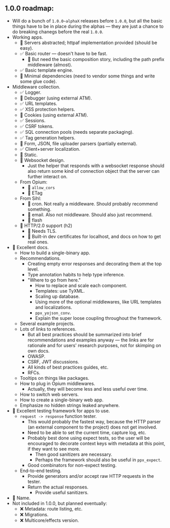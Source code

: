 ## 1.0.0 roadmap:

- Will do a bunch of `1.0.0~alphaX` releases before `1.0.0`, but all the basic things have to be in place during the alphas &mdash; they are just a chance to do breaking chanegs before the real `1.0.0`.
- Working apps.
  - 🔲 Servers abstracted; httpaf implementation provided (should be easy).
  - ✅ Basic router &mdash; doesn't have to be fast.
    - 🔲 But need the basic composition story, including the path prefix middleware (almost).
  - ✅ Basic template engine.
  - 🔲 Minimal dependencies (need to vendor some things and write some glue code).
- Middleware collection.
  - ✅ Logger.
  - 🔲 Debugger (using external ATM).
  - ✅ URL templates.
  - ✅ XSS protection helpers.
  - 🔲 Cookies (using external ATM).
  - ✅ Sessions.
  - ✅ CSRF tokens.
  - ✅ SQL connection pools (needs separate packaging).
  - ✅ Tag generation helpers.
  - 🔲 Form, JSON, file uploader parsers (partially external).
  - ✅ Client+server localization.
  - 🔲 Static.
  - 🔲 Websocket design.
    - Just the helper that responds with a websocket response should also return some kind of connection object that the server can further interact on.
  - From Opium:
    - 🔲 `allow_cors`
    - 🔲 ETag
  - From Sihl:
    - 🔲 cron. Not really a middleware. Should probably recommend something.
    - 🔲 email. Also not middleware. Should also just recommend.
    - 🔲 flash
  - 🔲 HTTP/2.0 support (h2)
    - 🔲 Needs TLS.
    - 🔲 Built-in dev certificates for localhost, and docs on how to get real ones.
- 🛑 Excellent docs.
  - How to build a single-binary app.
  - Recommendations.
    - Creating empty error responses and decorating them at the top level.
    - Type annotation habits to help type inference.
    - "Where to go from here."
      - How to replace and scale each component.
      - Templates: use TyXML.
      - Scaling up database.
      - Using more of the optional middlewares, like URL templates and localizations.
      - `ppx_yojson_conv`.
      - Explain the super loose coupling throughout the framework.
  - Several example projects.
  - Lots of links to references.
    - But all best practices should be summarized into brief recommendations and examples anyway &mdash; the links are for rationale and for users' research purposes, not for skimping on own docs.
    - OWASP.
    - CSRF, JWT discussions.
    - All kinds of best practices guides, etc.
    - RFCs.
  - Tooltips on things like packages.
  - How to plug in Opium middlewares.
    - Actually, they will become less and less useful over time.
  - How to switch web servers.
  - How to create a single-binary web app.
  - Emphasize no hidden strings leaked anywhere.
- 🛑 Excellent testing framework for apps to use.
  - `request -> response` function tester.
    - This would probably the fastest way, because the HTTP parser (an external component to the project) does not get involved.
    - Need to be able to set the current time, capture log, etc.
    - Probably best done using expect tests, so the user will be encouraged to decorate context keys with metadata at this point, if they want to see more.
      - Then good sanitizers are necessary.
      - Perhaps the framework should also be useful in `ppx_expect`.
    - Good combinators for non-expect testing.
  - End-to-end testing.
    - Provide generators and/or accept raw HTTP requests in the tester.
    - Return the actual responses.
      - Provide useful sanitizers.
- 🛑 Name.
- Not included in 1.0.0, but planned eventually:
  - ❌ Metadata: route listing, etc.
  - ❌ Migrations.
  - ❌ Multicore/effects version.
